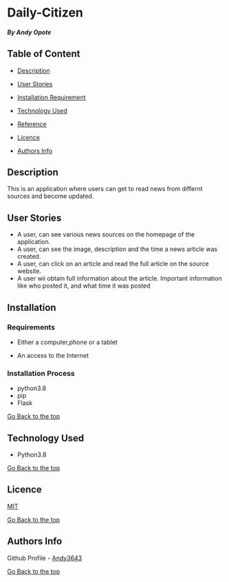# Daily-Citizen


##### By Andy Opote
## Table of Content

+ [Description](#description)
+ [User Stories](#user-stories)

+ [Installation Requirement](#Installation)
+ [Technology Used](#technology-used)
+ [Reference](#reference)
+ [Licence](#licence)
+ [Authors Info](#author-Info)

## Description
<p>This is an application where users can get to read news from differnt sources and become updated.</p>



## User Stories
* A user, can see various news sources on the homepage of the application.
* A user, can  see the image, description and the time a news article was created.
* A user, can  click on an article and read the full article on the source website.
* A user wii obtain full information about the article. Important information like who posted it, and what time it was posted
## Installation

### Requirements

* Either a computer,phone or a tablet

* An access to the Internet

### Installation Process
* python3.8
* pip
* Flask


[Go Back to the top](#description)
## Technology Used
* Python3.8


[Go Back to the top](#description)

## Licence

[MIT](LICENSE)


[Go Back to the top](#description)

## Authors Info

Github Profile - [Andy3643](https://github.com/Andy3643)

[Go Back to the top](#Daily-Citizen)


